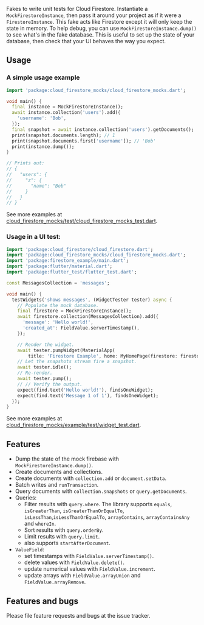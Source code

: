 Fakes to write unit tests for Cloud Firestore. Instantiate a
`MockFirestoreInstance`, then pass it around your project as if it were a
`FirestoreInstance`. This fake acts like Firestore except it will only keep
the state in memory.
To help debug, you can use `MockFirestoreInstance.dump()` to see what's in the
fake database.
This is useful to set up the state of your database, then check that your UI
behaves the way you expect.

## Usage

### A simple usage example

```dart
import 'package:cloud_firestore_mocks/cloud_firestore_mocks.dart';

void main() {
  final instance = MockFirestoreInstance();
  await instance.collection('users').add({
    'username': 'Bob',
  });
  final snapshot = await instance.collection('users').getDocuments();
  print(snapshot.documents.length); // 1
  print(snapshot.documents.first['username']); // 'Bob'
  print(instance.dump());
}

// Prints out:
// {
//   "users": {
//     "z": {
//       "name": "Bob"
//     }
//   }
// }
```

See more examples at [cloud_firestore_mocks/test/cloud_firestore_mocks_test.dart](https://github.com/atn832/cloud_firestore_mocks/blob/master/test/cloud_firestore_mocks_test.dart).

### Usage in a UI test:

```dart
import 'package:cloud_firestore/cloud_firestore.dart';
import 'package:cloud_firestore_mocks/cloud_firestore_mocks.dart';
import 'package:firestore_example/main.dart';
import 'package:flutter/material.dart';
import 'package:flutter_test/flutter_test.dart';

const MessagesCollection = 'messages';

void main() {
  testWidgets('shows messages', (WidgetTester tester) async {
    // Populate the mock database.
    final firestore = MockFirestoreInstance();
    await firestore.collection(MessagesCollection).add({
      'message': 'Hello world!',
      'created_at': FieldValue.serverTimestamp(),
    });

    // Render the widget.
    await tester.pumpWidget(MaterialApp(
        title: 'Firestore Example', home: MyHomePage(firestore: firestore)));
    // Let the snapshots stream fire a snapshot.
    await tester.idle();
    // Re-render.
    await tester.pump();
    // // Verify the output.
    expect(find.text('Hello world!'), findsOneWidget);
    expect(find.text('Message 1 of 1'), findsOneWidget);
  });
}
```

See more examples at [cloud_firestore_mocks/example/test/widget_test.dart](https://github.com/atn832/cloud_firestore_mocks/blob/master/example/test/widget_test.dart).

## Features

- Dump the state of the mock firebase with `MockFirestoreInstance.dump()`.
- Create documents and collections.
- Create documents with `collection.add` or `document.setData`.
- Batch writes and `runTransaction`.
- Query documents with `collection.snapshots` or `query.getDocuments`.
- Queries:
  - Filter results with `query.where`. The library supports `equals`, `isGreaterThan`, `isGreaterThanOrEqualTo`, `isLessThan`,`isLessThanOrEqualTo`, `arrayContains`, `arrayContainsAny` and `whereIn`.
  - Sort results with `query.orderBy`.
  - Limit results with `query.limit`.
  - also supports `startAfterDocument`.
- `ValueField`:
  - set timestamps with `FieldValue.serverTimestamp()`.
  - delete values with `FieldValue.delete()`.
  - update numerical values with `FieldValue.increment`.
  - update arrays with `FieldValue.arrayUnion` and `FieldValue.arrayRemove`.

## Features and bugs

Please file feature requests and bugs at the issue tracker.
